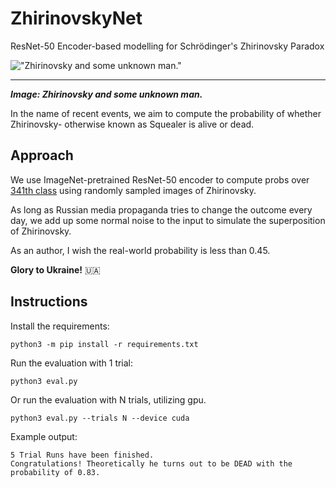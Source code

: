 # ZhirinovskyNet
ResNet-50 Encoder-based modelling for Schrödinger's Zhirinovsky Paradox

!["Zhirinovsky and some unknown man."](https://c8.alamy.com/zooms/9/47f382ffccf04c1ebf669a14354d4957/tyfbac.jpg "Zhirinovsky and some unknown man.") 
******
***Image: Zhirinovsky and some unknown man.***

In the name of recent events, we aim to compute the probability of whether Zhirinovsky-  otherwise known as Squealer is alive or dead. 

## Approach
We use ImageNet-pretrained ResNet-50 encoder to compute probs over [341th class](https://gist.github.com/yrevar/942d3a0ac09ec9e5eb3a#file-imagenet1000_clsidx_to_labels-txt-L342) using randomly sampled images of Zhirinovsky.

As long as Russian media propaganda tries to change the outcome every day, we add up some normal noise to the input to simulate the superposition of Zhirinovsky. 

As an author, I wish the real-world probability is less than 0.45.

**Glory to Ukraine!** 🇺🇦


## Instructions

Install the requirements:

```
python3 -m pip install -r requirements.txt
```

Run the evaluation with 1 trial:

```
python3 eval.py 
```

Or run the evaluation with N trials, utilizing gpu.


```
python3 eval.py --trials N --device cuda
```

Example output:
```
5 Trial Runs have been finished.
Congratulations! Theoretically he turns out to be DEAD with the probability of 0.83.
```